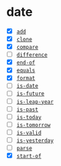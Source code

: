 # date

- [x] [`add`](./add)
- [x] [`clone`](./clone)
- [x] [`compare`](./compare)
- [ ] [`difference`](./difference)
- [x] [`end-of`](./end-of)
- [x] [`equals`](./equals)
- [x] [`format`](./format)
- [ ] [`is-date`](./is-date)
- [ ] [`is-future`](./is-future)
- [ ] [`is-leap-year`](./is-leap-year)
- [ ] [`is-past`](./is-past)
- [ ] [`is-today`](./is-today)
- [ ] [`is-tomorrow`](./is-tomorrow)
- [ ] [`is-valid`](./is-valid)
- [ ] [`is-yesterday`](./is-yesterday)
- [ ] [`parse`](./parse)
- [x] [`start-of`](./start-of)
